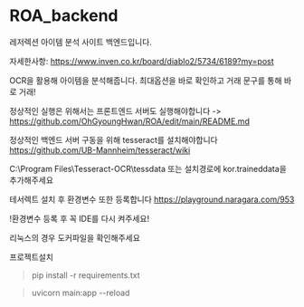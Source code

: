 # ROA_backend

레저렉션 아이템 분석 사이트 백엔드입니다.

자세한사항: https://www.inven.co.kr/board/diablo2/5734/6189?my=post

OCR을 활용해 아이템을 분석해줍니다. 최대옵션을 바로 확인하고 거래 문구를 통해 바로 거래!

정상적인 실행은 위해서는 프론트엔드 서버도 실행해야합니다 -> https://github.com/OhGyoungHwan/ROA/edit/main/README.md

정상적인 백엔드 서버 구동을 위해 tesseract를 설치해야합니다 https://github.com/UB-Mannheim/tesseract/wiki

C:\Program Files\Tesseract-OCR\tessdata 또는 설치경로에 kor.traineddata을 추가해주세요

테서렉트 설치 후 환경변수 또한 등록합니다 https://playground.naragara.com/953

!환경변수 등록 후 꼭 IDE를 다시 켜주세요!

리눅스의 경우 도커파일을 확인해주세요

프로젝트설치

> pip install -r requirements.txt

> uvicorn main:app --reload
